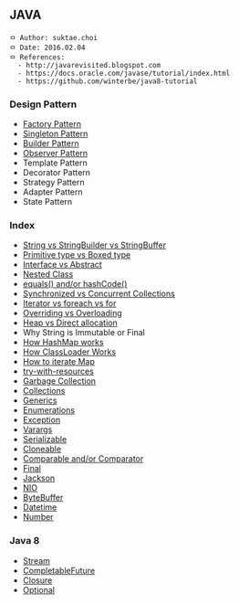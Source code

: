 ## JAVA

```
ㅁ Author: suktae.choi
ㅁ Date: 2016.02.04
ㅁ References:
  - http://javarevisited.blogspot.com
  - https://docs.oracle.com/javase/tutorial/index.html
  - https://github.com/winterbe/java8-tutorial
```

### Design Pattern
- [Factory Pattern](https://github.com/agongi/study/tree/master/java/factory-pattern/)
- [Singleton Pattern](https://github.com/agongi/study/tree/master/java/singleton-pattern/)
- [Builder Pattern](https://github.com/agongi/study/tree/master/java/builder-pattern/)
- [Observer Pattern](https://github.com/agongi/study/tree/master/java/observer-pattern/)
- Template Pattern
- Decorator Pattern
- Strategy Pattern
- Adapter Pattern
- State Pattern

### Index
- [String vs StringBuilder vs StringBuffer](https://github.com/agongi/study/tree/master/java/string-stringbuilder-stringbuffer/)
- [Primitive type vs Boxed type](https://github.com/agongi/study/tree/master/java/primitive-boxed/)
- [Interface vs Abstract](https://github.com/agongi/study/tree/master/java/interface-abstract/)
- [Nested Class](https://github.com/agongi/study/tree/master/java/nested-class/)
- [equals() and/or hashCode()](https://github.com/agongi/study/tree/master/java/equals-hashcode/)
- [Synchronized vs Concurrent Collections](https://github.com/agongi/study/tree/master/java/synchronized-concurrent/)
- [Iterator vs foreach vs for](https://github.com/agongi/study/tree/master/java/iterator-foreach-for/)
- [Overriding vs Overloading](https://github.com/agongi/study/tree/master/java/overriding-overloading/)
- [Heap vs Direct allocation](https://github.com/agongi/study/tree/master/java/heap-direct-allocation/)
- Why String is Immutable or Final
- [How HashMap works](https://github.com/agongi/study/tree/master/java/how-hashmap-works/)
- [How ClassLoader Works](https://github.com/agongi/study/tree/master/java/classloader/)
- [How to iterate Map](https://github.com/agongi/study/tree/master/java/how-to-iterate-map/)
- [try-with-resources](https://github.com/agongi/study/tree/master/java/try-with-resources/)
- [Garbage Collection](https://github.com/agongi/study/tree/master/java/garbage-collection/)
- [Collections](https://github.com/agongi/study/tree/master/java/collections/)
- [Generics](https://github.com/agongi/study/tree/master/java/generics/)
- [Enumerations](https://github.com/agongi/study/tree/master/java/enum/)
- [Exception](https://github.com/agongi/study/tree/master/java/exception/)
- [Varargs](https://github.com/agongi/study/tree/master/java/varargs/)
- [Serializable](https://github.com/agongi/study/tree/master/java/serializable/)
- [Cloneable](https://github.com/agongi/study/tree/master/java/cloneable/)
- [Comparable and/or Comparator](https://github.com/agongi/study/tree/master/java/comparable-comparator/)
- [Final](https://github.com/agongi/study/tree/master/java/final/)
- [Jackson](https://github.com/agongi/study/tree/master/java/jackson/)
- [NIO](https://github.com/agongi/study/tree/master/java/nio/)
- [ByteBuffer](https://github.com/agongi/study/tree/master/java/bytebuffer/)
- [Datetime](https://github.com/agongi/study/tree/master/java/datetime/)
- [Number](https://github.com/agongi/study/tree/master/java/number/)

### Java 8
- [Stream](https://github.com/agongi/study/tree/master/java/stream/)
- [CompletableFuture](https://github.com/agongi/study/tree/master/java/completable-future/)
- [Closure](https://github.com/agongi/study/tree/master/java/closure/)
- [Optional](https://github.com/agongi/study/tree/master/java/optional/)
